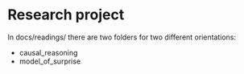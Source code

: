 # Research project

In docs/readings/ there are two folders for two different orientations:
* causal_reasoning
* model_of\_surprise
